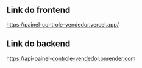 ## Link do frontend

https://painel-controle-vendedor.vercel.app/

## Link do backend

https://api-painel-controle-vendedor.onrender.com